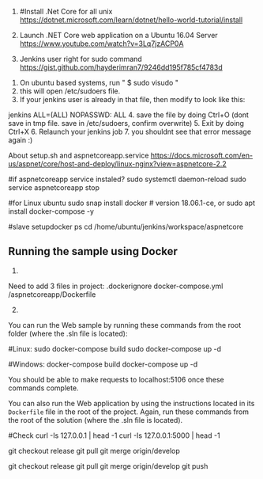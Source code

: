 1) #Install .Net Core for all unix
https://dotnet.microsoft.com/learn/dotnet/hello-world-tutorial/install


2) Launch .NET Core web application on a Ubuntu 16.04 Server
https://www.youtube.com/watch?v=3Lq7jzACP0A


3) Jenkins user right for sudo command
https://gist.github.com/hayderimran7/9246dd195f785cf4783d

1. On ubuntu based systems, run " $ sudo visudo "
2. this will open /etc/sudoers file.
3. If your jenkins user is already in that file, then modify to look like this:

jenkins ALL=(ALL) NOPASSWD: ALL
4. save the file by doing Ctrl+O  (dont save in tmp file. save in /etc/sudoers, confirm overwrite)
5. Exit by doing Ctrl+X
6. Relaunch your jenkins job 
7. you shouldnt see that error message again :)

About setup.sh and aspnetcoreapp.service
https://docs.microsoft.com/en-us/aspnet/core/host-and-deploy/linux-nginx?view=aspnetcore-2.2


#if aspnetcoreapp service instaled? 
sudo systemctl daemon-reload
sudo service aspnetcoreapp stop

#for Linux ubuntu
sudo snap install docker          # version 18.06.1-ce, or
sudo apt  install docker-compose -y

#slave setupdocker ps
cd /home/ubuntu/jenkins/workspace/aspnetcore

 ## Running the sample using Docker
 1)
 Need to add 3 files in project:
 .dockerignore
 docker-compose.yml
 /aspnetcoreapp/Dockerfile
 
 2)
You can run the Web sample by running these commands from the root folder (where the .sln file is located):

#Linux:
sudo docker-compose build
sudo docker-compose up -d

#Windows:
docker-compose build
docker-compose up -d


You should be able to make requests to localhost:5106 once these commands complete.

You can also run the Web application by using the instructions located in its `Dockerfile` file in the root of the project. Again, run these commands from the root of the solution (where the .sln file is located).

#Check
curl -Is 127.0.0.1 | head -1
curl -Is 127.0.0.1:5000 | head -1


git checkout release
git pull
git merge origin/develop


git checkout release
git pull
git merge origin/develop
git push
